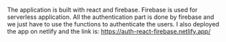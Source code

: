The application is built with react and firebase. Firebase is used for serverless application. All the authentication part is done by firebase and we just have to use the functions to 
authenticate the users. I also deployed the app on netlify and the link is:
https://auth-react-firebase.netlify.app/
